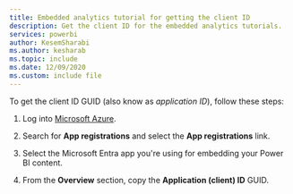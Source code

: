 ```yaml
---
title: Embedded analytics tutorial for getting the client ID
description: Get the client ID for the embedded analytics tutorials.
services: powerbi
author: KesemSharabi
ms.author: kesharab
ms.topic: include
ms.date: 12/09/2020
ms.custom: include file
---
```


To get the client ID GUID (also know as *application ID*), follow these steps:

1. Log into [Microsoft Azure](https://ms.portal.azure.com/#allservices).

2. Search for **App registrations** and select the **App registrations** link.

3. Select the Microsoft Entra app you're using for embedding your Power BI content.

4. From the **Overview** section, copy the **Application (client) ID** GUID.
